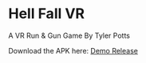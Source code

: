 # Hell Fall VR
A VR Run & Gun Game By Tyler Potts

Download the APK here: [Demo Release](https://github.com/TylerPottsDev/Hell-Fall-VR/releases/tag/v0.0.8a)
